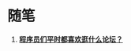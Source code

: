 # 随笔

1. **[程序员们平时都喜欢逛什么论坛？](https://mp.weixin.qq.com/s?__biz=MzIxMTUzNzM5Ng==&mid=2247503263&idx=2&sn=f6340bed8cf5f1dd3249e7313225d9f2&chksm=96789e95a5edf6ce37114dc2d4a619ab00518344b4669eed38d39646a2293f74aab3b38255ae&scene=126&sessionid=1721608423#rd)**